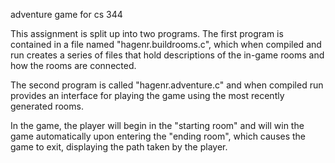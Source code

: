 adventure game for cs 344

This assignment is split up into two programs. The first program is contained in a file named "hagenr.buildrooms.c", which when compiled and run creates a series of files that hold descriptions of the in-game rooms and how the rooms are connected.

The second program is called "hagenr.adventure.c" and when compiled run provides an interface for playing the game using the most recently generated rooms.

In the game, the player will begin in the "starting room" and will win the game automatically upon entering the "ending room", which causes the game to exit, displaying the path taken by the player.
